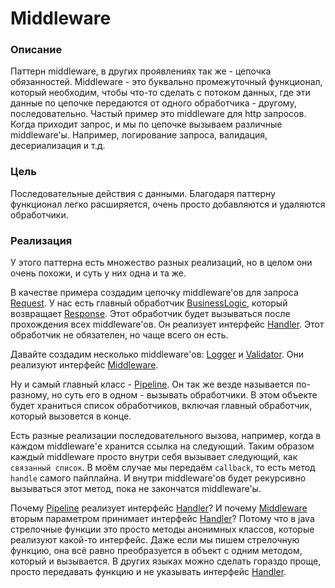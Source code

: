 # Middleware

### Описание
Паттерн middleware, в других проявлениях так же - цепочка обязанностей.
Middleware - это буквально промежуточный функционал, который необходим, чтобы что-то сделать с потоком данных,
где эти данные по цепочке передаются от одного обработчика - другому, последовательно.
Частый пример это middleware для http запросов. Когда приходит запрос, и мы по цепочке вызываем различные middleware'ы.
Например, логирование запроса, валидация, десериализация и т.д.

### Цель
Последовательные действия с данными. Благодаря паттерну функционал легко расширяется,
очень просто добавляются и удаляются обработчики.

### Реализация
У этого паттерна есть множество разных реализаций, но в целом они очень похожи, и суть у них одна и та же.

В качестве примера создадим цепочку middleware'ов для запроса [Request](Request.java).
У нас есть главный обработчик [BusinessLogic](BusinessLogic.java), который возвращает [Response](Response.java).
Этот обработчик будет вызываться после прохождения всех middleware'ов.
Он реализует интерфейс [Handler](Handler.java). Этот обработчик не обязателен, но чаще всего он есть.

Давайте создадим несколько middleware'ов: [Logger](Logger.java) и [Validator](Validator.java).
Они реализуют интерфейс [Middleware](Middleware.java).

Ну и самый главный класс - [Pipeline](Pipeline.java).
Он так же везде называется по-разному, но суть его в одном - вызывать обработчики.
В этом объекте будет храниться список обработчиков, включая главный обработчик, который вызовется в конце.

Есть разные реализации последовательного вызова, например, когда в каждом middleware'е хранится ссылка на следующий.
Таким образом каждый middleware просто внутри себя вызывает следующий, как `связанный список`.
В моём случае мы передаём `callback`, то есть метод `handle` самого пайплайна.
И внутри middleware'ов будет рекурсивно вызываться этот метод, пока не закончатся middleware'ы.

Почему [Pipeline](Pipeline.java) реализует интерфейс [Handler](Handler.java)?
И почему [Middleware](Middleware.java) вторым параметром принимает интерфейс [Handler](Handler.java)?
Потому что в java стрелочные функции это просто методы анонимных классов, которые реализуют какой-то интерфейс.
Даже если мы пишем стрелочную функцию, она всё равно преобразуется в объект с одним методом, который и вызывается.
В других языках можно сделать гораздо проще, просто передавать функцию и не указывать интерфейс [Handler](Handler.java).